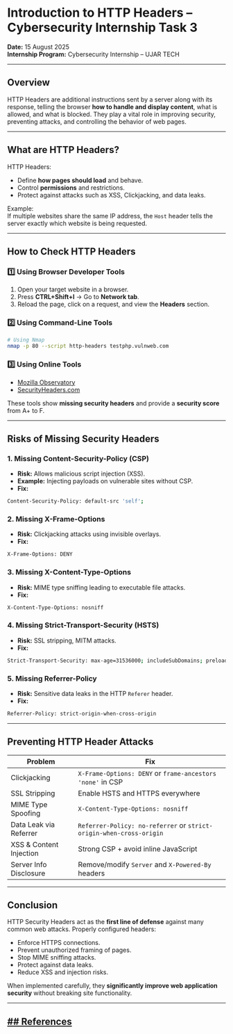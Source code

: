 # Introduction to HTTP Headers – Cybersecurity Internship Task 3

**Date:** 15 August 2025  
**Internship Program:** Cybersecurity Internship – UJAR TECH  

---

##  Overview
HTTP Headers are additional instructions sent by a server along with its response, telling the browser **how to handle and display content**, what is allowed, and what is blocked. They play a vital role in improving security, preventing attacks, and controlling the behavior of web pages.

---

##  What are HTTP Headers?
HTTP Headers:
- Define **how pages should load** and behave.
- Control **permissions** and restrictions.
- Protect against attacks such as XSS, Clickjacking, and data leaks.

Example:  
If multiple websites share the same IP address, the `Host` header tells the server exactly which website is being requested.

---

##  How to Check HTTP Headers

### 1️⃣ Using Browser Developer Tools
1. Open your target website in a browser.
2. Press **CTRL+Shift+I** → Go to **Network tab**.
3. Reload the page, click on a request, and view the **Headers** section.

### 2️⃣ Using Command-Line Tools
```bash
# Using Nmap
nmap -p 80 --script http-headers testphp.vulnweb.com
````

### 3️⃣ Using Online Tools

* [Mozilla Observatory](https://observatory.mozilla.org/)
* [SecurityHeaders.com](https://securityheaders.com/)

These tools show **missing security headers** and provide a **security score** from A+ to F.

---

## Risks of Missing Security Headers

### 1. Missing **Content-Security-Policy (CSP)**

* **Risk:** Allows malicious script injection (XSS).
* **Example:** Injecting payloads on vulnerable sites without CSP.
* **Fix:**

```bash
Content-Security-Policy: default-src 'self';
```

### 2. Missing **X-Frame-Options**

* **Risk:** Clickjacking attacks using invisible overlays.
* **Fix:**

```bash
X-Frame-Options: DENY
```

### 3. Missing **X-Content-Type-Options**

* **Risk:** MIME type sniffing leading to executable file attacks.
* **Fix:**

```bash
X-Content-Type-Options: nosniff
```

### 4. Missing **Strict-Transport-Security (HSTS)**

* **Risk:** SSL stripping, MITM attacks.
* **Fix:**

```bash
Strict-Transport-Security: max-age=31536000; includeSubDomains; preload
```

### 5. Missing **Referrer-Policy**

* **Risk:** Sensitive data leaks in the HTTP `Referer` header.
* **Fix:**

```bash
Referrer-Policy: strict-origin-when-cross-origin
```

---

##  Preventing HTTP Header Attacks

| Problem                 | Fix                                                                 |
| ----------------------- | ------------------------------------------------------------------- |
| Clickjacking            | `X-Frame-Options: DENY` or `frame-ancestors 'none'` in CSP          |
| SSL Stripping           | Enable HSTS and HTTPS everywhere                                    |
| MIME Type Spoofing      | `X-Content-Type-Options: nosniff`                                   |
| Data Leak via Referrer  | `Referrer-Policy: no-referrer` or `strict-origin-when-cross-origin` |
| XSS & Content Injection | Strong CSP + avoid inline JavaScript                                |
| Server Info Disclosure  | Remove/modify `Server` and `X-Powered-By` headers                   |

---

##  Conclusion

HTTP Security Headers act as the **first line of defense** against many common web attacks.
Properly configured headers:

* Enforce HTTPS connections.
* Prevent unauthorized framing of pages.
* Stop MIME sniffing attacks.
* Protect against data leaks.
* Reduce XSS and injection risks.

When implemented carefully, they **significantly improve web application security** without breaking site functionality.

---

[## References](https://github.com/sarojdsoka/Cybersecurity-Internship-UJAR/blob/main/REFERENCES.md)
---

